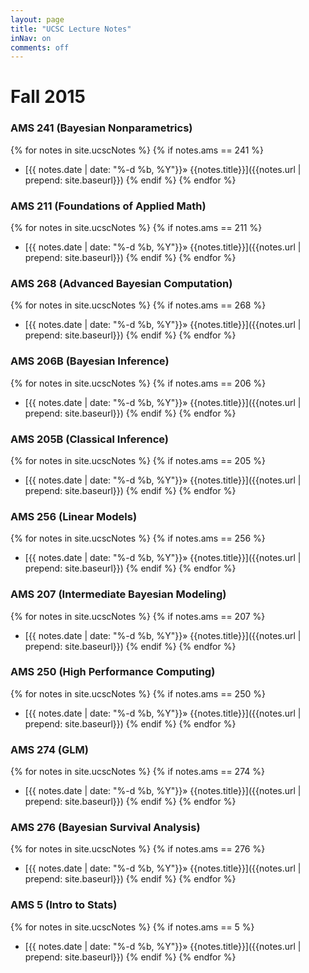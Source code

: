 ```yaml
---
layout: page
title: "UCSC Lecture Notes"
inNav: on
comments: off
---
```


# Fall 2015

### AMS 241 (Bayesian Nonparametrics)
{% for notes in site.ucscNotes %}
  {% if notes.ams == 241 %}
  - [{{ notes.date | date: "%-d %b, %Y"}}&raquo; {{notes.title}}]({{notes.url | prepend: site.baseurl}})
  {% endif %}
{% endfor %}

### AMS 211 (Foundations of Applied Math)
{% for notes in site.ucscNotes %}
  {% if notes.ams == 211 %}
  - [{{ notes.date | date: "%-d %b, %Y"}}&raquo; {{notes.title}}]({{notes.url | prepend: site.baseurl}})
  {% endif %}
{% endfor %}

### AMS 268 (Advanced Bayesian Computation)
{% for notes in site.ucscNotes %}
  {% if notes.ams == 268 %}
  - [{{ notes.date | date: "%-d %b, %Y"}}&raquo; {{notes.title}}]({{notes.url | prepend: site.baseurl}})
  {% endif %}
{% endfor %}

### AMS 206B (Bayesian Inference)
{% for notes in site.ucscNotes %}
  {% if notes.ams == 206 %}
  - [{{ notes.date | date: "%-d %b, %Y"}}&raquo; {{notes.title}}]({{notes.url | prepend: site.baseurl}})
  {% endif %}
{% endfor %}

### AMS 205B (Classical Inference)
{% for notes in site.ucscNotes %}
  {% if notes.ams == 205 %}
  - [{{ notes.date | date: "%-d %b, %Y"}}&raquo; {{notes.title}}]({{notes.url | prepend: site.baseurl}})
  {% endif %}
{% endfor %}

### AMS 256 (Linear Models)
{% for notes in site.ucscNotes %}
  {% if notes.ams == 256 %}
  - [{{ notes.date | date: "%-d %b, %Y"}}&raquo; {{notes.title}}]({{notes.url | prepend: site.baseurl}})
  {% endif %}
{% endfor %}

### AMS 207 (Intermediate Bayesian Modeling)
{% for notes in site.ucscNotes %}
  {% if notes.ams == 207 %}
  - [{{ notes.date | date: "%-d %b, %Y"}}&raquo; {{notes.title}}]({{notes.url | prepend: site.baseurl}})
  {% endif %}
{% endfor %}

### AMS 250 (High Performance Computing)
{% for notes in site.ucscNotes %}
  {% if notes.ams == 250 %}
  - [{{ notes.date | date: "%-d %b, %Y"}}&raquo; {{notes.title}}]({{notes.url | prepend: site.baseurl}})
  {% endif %}
{% endfor %}

### AMS 274 (GLM)
{% for notes in site.ucscNotes %}
  {% if notes.ams == 274 %}
  - [{{ notes.date | date: "%-d %b, %Y"}}&raquo; {{notes.title}}]({{notes.url | prepend: site.baseurl}})
  {% endif %}
{% endfor %}

### AMS 276 (Bayesian Survival Analysis)
{% for notes in site.ucscNotes %}
  {% if notes.ams == 276 %}
  - [{{ notes.date | date: "%-d %b, %Y"}}&raquo; {{notes.title}}]({{notes.url | prepend: site.baseurl}})
  {% endif %}
{% endfor %}

### AMS 5 (Intro to Stats)
{% for notes in site.ucscNotes %}
  {% if notes.ams == 5 %}
  - [{{ notes.date | date: "%-d %b, %Y"}}&raquo; {{notes.title}}]({{notes.url | prepend: site.baseurl}})
  {% endif %}
{% endfor %}

<!--http://jekyllrb.com/docs/collections/-->
